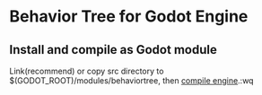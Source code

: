 # Behavior Tree for Godot Engine
## Install and compile as Godot module
Link(recommend) or copy src directory to $(GODOT_ROOT)/modules/behaviortree,
then [compile
engine](https://github.com/okamstudio/godot/wiki/advanced#compiling--running).:wq
